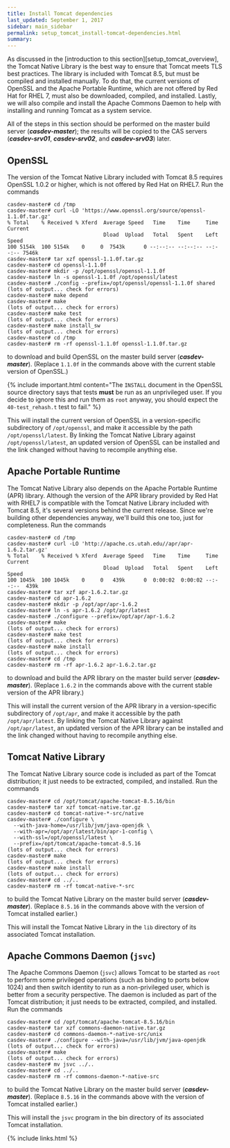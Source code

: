 ```yaml
---
title: Install Tomcat dependencies
last_updated: September 1, 2017
sidebar: main_sidebar
permalink: setup_tomcat_install-tomcat-dependencies.html
summary:
---
```


As discussed in the [introduction to this section][setup_tomcat_overview], the Tomcat Native Library is the best way to ensure that Tomcat meets TLS best practices. The library is included with Tomcat 8.5, but must be compiled and installed manually. To do that, the current versions of OpenSSL and the Apache Portable Runtime, which are not offered by Red Hat for RHEL 7, must also be downloaded, compiled, and installed. Lastly, we will also compile and install the Apache Commons Daemon to help with installing and running Tomcat as a system service.

All of the steps in this section should be performed on the master build server (***casdev-master***); the results will be copied to the CAS servers (***casdev-srv01***, ***casdev-srv02***, and ***casdev-srv03***) later.

## OpenSSL

The version of the Tomcat Native Library included with Tomcat 8.5 requires OpenSSL 1.0.2 or higher, which is not offered by Red Hat on RHEL7. Run the commands

```console
casdev-master# cd /tmp
casdev-master# curl -LO 'https://www.openssl.org/source/openssl-1.1.0f.tar.gz'
% Total    % Received % Xferd  Average Speed   Time    Time     Time  Current
                               Dload  Upload   Total   Spent    Left  Speed
100 5154k  100 5154k    0     0  7543k      0 --:--:-- --:--:-- --:--:-- 7546k
casdev-master# tar xzf openssl-1.1.0f.tar.gz
casdev-master# cd openssl-1.1.0f
casdev-master# mkdir -p /opt/openssl/openssl-1.1.0f
casdev-master# ln -s openssl-1.1.0f /opt/openssl/latest
casdev-master# ./config --prefix=/opt/openssl/openssl-1.1.0f shared
(lots of output... check for errors)
casdev-master# make depend
casdev-master# make
(lots of output... check for errors)
casdev-master# make test
(lots of output... check for errors)
casdev-master# make install_sw
(lots of output... check for errors)
casdev-master# cd /tmp
casdev-master# rm -rf openssl-1.1.0f openssl-1.1.0f.tar.gz
```

to download and build OpenSSL on the master build server (***casdev-master***). (Replace `1.1.0f` in the commands above with the current stable version of OpenSSL.)

{% include important.html content="The `INSTALL` document in the OpenSSL source directory says that tests **must** be run as an unprivileged user. If you decide to ignore this and run them as `root` anyway, you should expect the `40-test_rehash.t` test to fail." %}

This will install the current version of OpenSSL in a version-specific subdirectory of `/opt/openssl`, and make it accessible by the path `/opt/openssl/latest`. By linking the Tomcat Native Library against `/opt/openssl/latest`, an updated version of OpenSSL can be installed and the link changed without having to recompile anything else.

## Apache Portable Runtime

The Tomcat Native Library also depends on the Apache Portable Runtime (APR) library. Although the version of the APR library provided by Red Hat with RHEL7 is compatible with the Tomcat Native Library included with Tomcat 8.5, it's several versions behind the current release. Since we're building other dependencies anyway, we'll build this one too, just for completeness. Run the commands

```console
casdev-master# cd /tmp
casdev-master# curl -LO 'http://apache.cs.utah.edu//apr/apr-1.6.2.tar.gz'
% Total    % Received % Xferd  Average Speed   Time    Time     Time  Current
                               Dload  Upload   Total   Spent    Left  Speed
100 1045k  100 1045k    0     0   439k      0  0:00:02  0:00:02 --:--:--  439k
casdev-master# tar xzf apr-1.6.2.tar.gz
casdev-master# cd apr-1.6.2
casdev-master# mkdir -p /opt/apr/apr-1.6.2
casdev-master# ln -s apr-1.6.2 /opt/apr/latest
casdev-master# ./configure --prefix=/opt/apr/apr-1.6.2
casdev-master# make
(lots of output... check for errors)
casdev-master# make test
(lots of output... check for errors)
casdev-master# make install
(lots of output... check for errors)
casdev-master# cd /tmp
casdev-master# rm -rf apr-1.6.2 apr-1.6.2.tar.gz
```

to download and build the APR library on the master build server (***casdev-master***). (Replace `1.6.2` in the commands above with the current stable version of the APR library.)

This will install the current version of the APR library in a version-specific subdirectory of `/opt/apr`, and make it accessible by the path `/opt/apr/latest`. By linking the Tomcat Native Library against `/opt/apr/latest`, an updated version of the APR library can be installed and the link changed without having to recompile anything else.

## Tomcat Native Library

The Tomcat Native Library source code is included as part of the Tomcat distribution; it just needs to be extracted, compiled, and installed. Run the commands

```console
casdev-master# cd /opt/tomcat/apache-tomcat-8.5.16/bin
casdev-master# tar xzf tomcat-native.tar.gz
casdev-master# cd tomcat-native-*-src/native
casdev-master# ./configure \
  --with-java-home=/usr/lib/jvm/java-openjdk \
  --with-apr=/opt/apr/latest/bin/apr-1-config \
  --with-ssl=/opt/openssl/latest \
  --prefix=/opt/tomcat/apache-tomcat-8.5.16
(lots of output... check for errors)
casdev-master# make
(lots of output... check for errors)
casdev-master# make install
(lots of output... check for errors)
casdev-master# cd ../..
casdev-master# rm -rf tomcat-native-*-src
```

to build the Tomcat Native Library on the master build server (***casdev-master***). (Replace `8.5.16` in the commands above with the version of Tomcat installed earlier.)

This will install the Tomcat Native Library in the `lib` directory of its associated Tomcat installation.

## Apache Commons Daemon (`jsvc`)

The Apache Commons Daemon (`jsvc`) allows Tomcat to be started as `root` to perform some privileged operations (such as binding to ports below 1024) and then switch identity to run as a non-privileged user, which is better from a security perspective. The daemon is included as part of the Tomcat distribution; it just needs to be extracted, compiled, and installed. Run the commands

```console
casdev-master# cd /opt/tomcat/apache-tomcat-8.5.16/bin
casdev-master# tar xzf commons-daemon-native.tar.gz
casdev-master# cd commons-daemon-*-native-src/unix
casdev-master# ./configure --with-java=/usr/lib/jvm/java-openjdk
(lots of output... check for errors)
casdev-master# make
(lots of output... check for errors)
casdev-master# mv jsvc ../..
casdev-master# cd ../..
casdev-master# rm -rf commons-daemon-*-native-src
```

to build the Tomcat Native Library on the master build server (***casdev-master***). (Replace `8.5.16` in the commands above with the version of Tomcat installed earlier.)

This will install the `jsvc` program in the bin directory of its associated Tomcat installation.

{% include links.html %}
